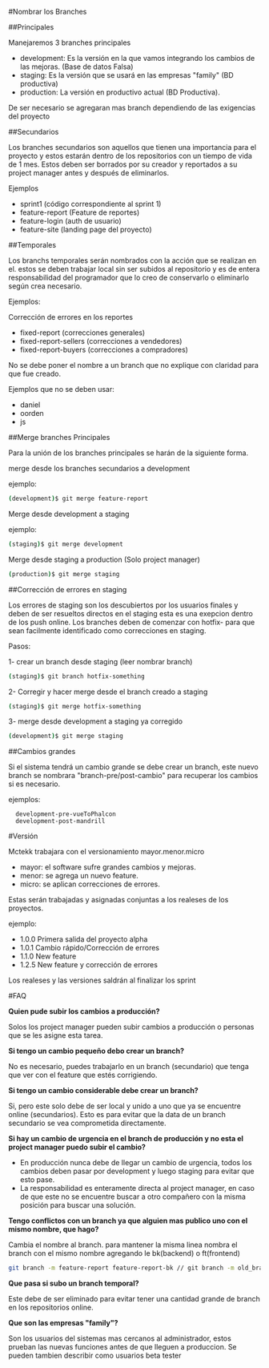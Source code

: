 #Nombrar los Branches

##Principales

Manejaremos 3 branches principales

- development: Es la versión en la que vamos integrando los cambios de las mejoras. (Base de datos Falsa)
- staging: Es la versión que se usará en las empresas "family" (BD productiva)
- production: La versión en productivo actual (BD Productiva).

De ser necesario se agregaran mas branch dependiendo de las exigencias del proyecto

##Secundarios

Los branches secundarios son aquellos que tienen una importancia para el proyecto y estos estarán dentro de los repositorios con un tiempo de vida de 1 mes. Estos deben ser borrados por su creador y reportados a su project manager antes y después de eliminarlos.

Ejemplos
- sprint1 (código correspondiente al sprint 1)
- feature-report (Feature de reportes)
- feature-login (auth de usuario)
- feature-site (landing page del proyecto)

##Temporales

Los branchs temporales serán nombrados con la acción que se realizan en el. estos se deben trabajar local sin ser subidos al repositorio y es de entera responsabilidad del programador que lo creo de conservarlo o eliminarlo según crea necesario.

Ejemplos:

Corrección de errores en los reportes

- fixed-report (correcciones generales)
- fixed-report-sellers (correcciones a vendedores)
- fixed-report-buyers (correcciones a compradores)

No se debe poner el nombre a un branch que no explique con claridad para que fue creado.

Ejemplos que no se deben usar:

- daniel
- oorden
- js

##Merge branches Principales

Para la unión de los branches principales se harán de la siguiente forma.

merge desde los branches secundarios a development

ejemplo:
```sh
(development)$ git merge feature-report
```

Merge desde development a staging

ejemplo:
```sh
(staging)$ git merge development
```
Merge desde staging a production (Solo project manager)
```sh
(production)$ git merge staging
```

##Corrección de errores en staging

Los errores de staging son los descubiertos por los usuarios finales y deben de ser resueltos directos en el staging esta es una exepcion dentro de los push online. Los branches deben de comenzar con hotfix- para que sean facilmente identificado como correcciones en staging.

Pasos:

1- crear un branch desde staging (leer nombrar branch)

```sh
(staging)$ git branch hotfix-something
```

2- Corregir y hacer merge desde el branch creado a staging

```sh
(staging)$ git merge hotfix-something
```

3- merge desde development a staging ya corregido

```sh
(development)$ git merge staging 
```

##Cambios grandes

Si el sistema tendrá un cambio grande se debe crear un branch, este nuevo branch se nombrara "branch-pre/post-cambio" para recuperar los cambios si es necesario.

ejemplos:
```
  development-pre-vueToPhalcon
  development-post-mandrill
```

#Versión

Mctekk trabajara con el versionamiento mayor.menor.micro

- mayor: el software sufre grandes cambios y mejoras.
- menor: se agrega un nuevo feature.
- micro: se aplican correcciones de errores.

Estas serán trabajadas y asignadas conjuntas a los realeses de los proyectos.

ejemplo:
- 1.0.0 Primera salida del proyecto alpha
- 1.0.1 Cambio rápido/Corrección de errores
- 1.1.0 New feature
- 1.2.5 New feature y corrección de errores

Los realeses y las versiones saldrán al finalizar los sprint

#FAQ

**Quien pude subir los cambios a producción?**

Solos los project manager pueden subir cambios a producción o personas que se les asigne esta tarea. 

**Si tengo un cambio pequeño debo crear un branch?**

No es necesario, puedes trabajarlo en un branch (secundario) que tenga que ver con el feature que estés corrigiendo.

**Si tengo un cambio considerable debe crear un branch?**

Si, pero este solo debe de ser local y unido a uno que ya se encuentre online (secundarios). Esto es para evitar que la data de un branch secundario se vea comprometida directamente.

**Si hay un cambio de urgencia en el branch de producción y no esta el project manager puedo subir el cambio?**

- En producción nunca debe de llegar un cambio de urgencia, todos los cambios deben pasar por development y luego staging para evitar que esto pase.
- La responsabilidad es enteramente directa al project manager, en caso de que este no se encuentre buscar a otro compañero con la misma posición para buscar una solución.

**Tengo conflictos con un branch ya que alguien mas publico uno con el mismo nombre, que hago?**

Cambia el nombre al branch. para mantener la misma linea nombra el branch con el mismo nombre agregando le bk(backend) o ft(frontend)

```sh
git branch -m feature-report feature-report-bk // git branch -m old_branch new_branch
```

**Que pasa si subo un branch temporal?**

Este debe de ser eliminado para evitar tener una cantidad grande de branch en los repositorios online.

**Que son las empresas "family"?**

Son los usuarios del sistemas mas cercanos al administrador, estos prueban las nuevas funciones antes de que lleguen a produccion. Se pueden tambien describir como usuarios beta tester

